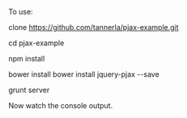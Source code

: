 To use:

clone https://github.com/tannerla/pjax-example.git

cd pjax-example

npm install

bower install 
bower install jquery-pjax --save

grunt server

Now watch the console output.